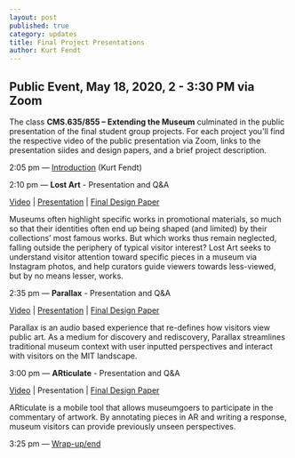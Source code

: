 ```yaml
---
layout: post
published: true
category: updates
title: Final Project Presentations
author: Kurt Fendt
---
```

## Public Event, May 18, 2020, 2 - 3:30 PM  via Zoom

The class **CMS.635/855 – Extending the Museum** culminated in the public presentation of the final student group projects. For each project you'll find the respective video of the public presentation via Zoom, links to the presentation siides and design papers, and a brief project description.


2:05 pm	—	[Introduction](http://web.mit.edu/course/other/cms.636/www/videos/FPP-Intro.mp4) (Kurt Fendt)

2:10 pm —	**Lost Art** - Presentation and Q&A 

[Video](http://web.mit.edu/course/other/cms.636/www/videos/FPP-LostArt.mp4) | [Presentation](http://web.mit.edu/course/other/cms.636/www/presentations/ARticulateFinalPresentation.pdf) | [Final Design Paper](http://web.mit.edu/course/other/cms.636/www/papers/LostArt.pdf)

Museums often highlight specific works in promotional materials, so much so that their identities often end up being shaped (and limited) by their collections’ most famous works. But which works thus remain neglected, falling outside the periphery of typical visitor interest? Lost Art seeks to understand visitor attention toward specific pieces in a museum via Instagram photos, and help curators guide viewers towards less-viewed, but by no means lesser, works.
	
2:35 pm	—	**Parallax** - Presentation and Q&A

[Video](http://web.mit.edu/course/other/cms.636/www/videos/FPP-Parallax.mp4) | [Presentation](http://web.mit.edu/course/other/cms.636/www/presentations/Parallax.pdf) | [Final Design Paper](http://web.mit.edu/course/other/cms.636/www/papers/Parallax.pdf)

Parallax is an audio based experience that re-defines how visitors view public art. As a medium for discovery and rediscovery, Parallax streamlines traditional museum context with user inputted perspectives and interact with visitors on the MIT landscape.

3:00 pm	—	**ARticulate** - Presentation and Q&A

[Video](http://web.mit.edu/course/other/cms.636/www/videos/FPP-ARticulate.mp4) | Presentation | [Final Design Paper](http://web.mit.edu/course/other/cms.636/www/papers/ARticulate.pdf)

ARticulate is a mobile tool that allows museumgoers to participate in the commentary of artwork. By annotating pieces in AR and writing a response, museum visitors can provide previously unseen perspectives.

3:25 pm	—	[Wrap-up/end](http://web.mit.edu/course/other/cms.636/www/videos/FPP-Closing.mp4)


